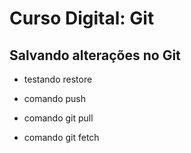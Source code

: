 # Curso Digital: Git

## Salvando alterações no Git

+ testando restore

+ comando push
+ comando git pull
+ comando git fetch
